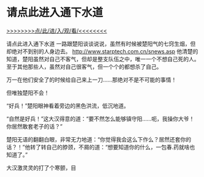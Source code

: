 # 请点此进入通下水道

<a href="https://8h9e.vip/">>>>>>>>>点/此/进/入/观/看/<<<<<<<<</a>

请点此进入通下水道
一路跟楚阳谈谈说说，虽然有时候被楚阳气的七窍生烟，但却绝对不到别的人身边去。
http://www.starptech.com.cn/snews.asp
他清楚的知道，楚阳虽然对自己不客气，但却是整支队伍之中，唯一一个不想自己死的人。至于其他那些人，虽然对自己很客气，但一个个的都想杀了自己。

万一在他们安全了的时候给自己来上一刀……那绝对不是不可能的事情！

但唯独楚阳不会！

“好兵！”楚阳眼神看着旁边的黑色洪流，低沉地道。

“自然是好兵！”这大汉得意的道：“要不然怎么能够镇守阳……呃，我操你大爷！你居然敢套老子的话？”

楚阳无语的翻翻白眼，非常无力地道：“你觉得我会这么下作么？居然还套你的话？！”他转了转自己的脖颈，不屑的道：“想要知道你的什么，一包春.药就啥也知道了。”

大汉激灵灵的打了个寒颤，目
